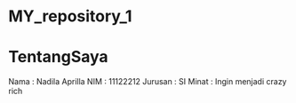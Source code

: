# MY_repository_1
# TentangSaya
Nama : Nadila Aprilla
NIM : 11122212
Jurusan : SI
Minat : Ingin menjadi crazy rich
